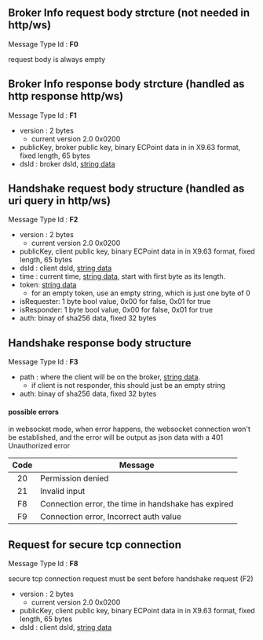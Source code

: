 ## Broker Info request body strcture (not needed in http/ws)
Message Type Id : **F0**

request body is always empty

## Broker Info response body strcture (handled as http response http/ws)
Message Type Id : **F1**

* version : 2 bytes
   * current version 2.0 0x0200
* publicKey, broker public key, binary ECPoint data in in X9.63 format, fixed length, 65 bytes
* dsId : broker dsId, [string data](DSA-Binary-Encoding#string-encoding)



## Handshake request body structure (handled as uri query in http/ws)
Message Type Id : **F2**

* version : 2 bytes
   * current version 2.0 0x0200
* publicKey, client public key, binary ECPoint data in in X9.63 format, fixed length, 65 bytes
* dsId : client dsId, [string data](DSA-Binary-Encoding#string-encoding)
* time : current time, [string data](DSA-Binary-Encoding#string-encoding), start with first byte as its length. 
* token: [string data](DSA-Binary-Encoding#string-encoding)
  * for an empty token, use an empty string, which is just one byte of 0
* isRequester: 1 byte bool value, 0x00 for false, 0x01 for true
* isResponder: 1 byte bool value, 0x00 for false, 0x01 for true
* auth: binay of sha256 data, fixed 32 bytes


## Handshake response body structure
Message Type Id : **F3**



* path : where the client will be on the broker, [string data](DSA-Binary-Encoding#string-encoding).
   * if client is not responder, this should just be an empty string
* auth: binay of sha256 data, fixed 32 bytes

#### possible errors

in websocket mode, when error happens, the websocket connection won't be established, and the error will be output as json data with a 401 Unauthorized error

| Code | Message|
|:-------------:| ------------- |
| 20| Permission denied|
| 21| Invalid input| Protocol level|
| F8 | Connection error, the time in handshake has expired | 
| F9 | Connection error, Incorrect auth value| 



## Request for secure tcp connection
Message Type Id : **F8**

secure tcp connection request must be sent before handshake request (F2)

* version : 2 bytes
   * current version 2.0 0x0200
* publicKey, client public key, binary ECPoint data in in X9.63 format, fixed length, 65 bytes
* dsId : client dsId, [string data](DSA-Binary-Encoding#string-encoding)

